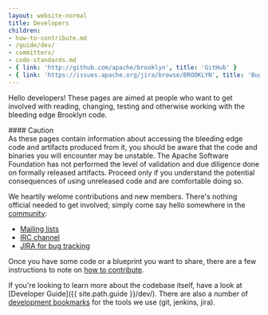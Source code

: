 ```yaml
---
layout: website-normal
title: Developers
children:
- how-to-contribute.md
- /guide/dev/
- committers/
- code-standards.md
- { link: 'http://github.com/apache/brooklyn', title: 'GitHub' }
- { link: 'https://issues.apache.org/jira/browse/BROOKLYN', title: 'Bug Tracker (JIRA)' }
---
```


Hello developers!
These pages are aimed at people who want to get involved with reading, changing, testing and otherwise
working with the bleeding edge Brooklyn code.

<div class="panel panel-danger">
<div class="panel-heading" markdown="1">
#### Caution
</div>
<div class="panel-body" markdown="1">
As these pages contain information about accessing the bleeding edge code and artifacts produced from it,
you should be aware that the code and binaries you will encounter may be unstable.
The Apache Software Foundation has not performed the level of validation and due diligence done 
on formally released artifacts. 
Proceed only if you understand the potential consequences of using unreleased code
and are comfortable doing so.
</div>
</div>

We heartily welome contributions and new members.
There's nothing official needed to get involved; 
simply come say hello somewhere in the [community](../community/index.html):

- [Mailing lists](../community/mailing-lists.html)
- [IRC channel](../community/irc.html)
- [JIRA for bug tracking](https://issues.apache.org/jira/browse/BROOKLYN)

Once you have some code or a blueprint you want to share, 
there are a few instructions to note on [how to contribute](how-to-contribute.html).

If you're looking to learn more about the codebase itself, 
have a look at [Developer Guide]({{ site.path.guide }}/dev/).
There are also a number of [development bookmarks](links.html) for the tools we use
(git, jenkins, jira).

